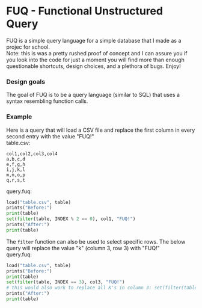 # FUQ - Functional Unstructured Query
FUQ is a simple query language for a simple database that I made as a projec for school.\
Note: this is was a pretty rushed proof of concept and I can assure you if you look into the code for just a moment you will find more than enough questionable shortcuts, design choices, and a plethora of bugs. Enjoy!
### Design goals
The goal of FUQ is to be a query language (similar to SQL) that uses a syntax resembling function calls.
### Example
Here is a query that will load a CSV file and replace the first column in every second entry with the value "FUQ!"\
table.csv:
```csv
col1,col2,col3,col4
a,b,c,d
e,f,g,h
i,j,k,l
m,n,o,p
q,r,s,t
```
query.fuq:
```py
load("table.csv", table)
prints("Before:")
print(table)
set(filter(table, INDEX % 2 == 0), col1, "FUQ!")
prints("After:")
print(table)
```
The ```filter``` function can also be used to select specific rows. The below query will replace the value "k" (column 3, row 3) with "FUQ!"\
query.fuq:
```py
load("table.csv", table)
prints("Before:")
print(table)
set(filter(table, INDEX == 3), col3, "FUQ!")
# this would also work to replace all K's in column 3: set(filter(table, col3 == "k"), col3, "FUQ!")
prints("After:")
print(table)
```